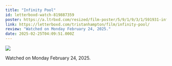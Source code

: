 ```yaml
---
title: "Infinity Pool"
id: letterboxd-watch-819887359
poster: https://a.ltrbxd.com/resized/film-poster/5/9/1/9/3/1/591931-infinity-pool-0-600-0-900-crop.jpg?v=1fdb8549ff
link: https://letterboxd.com/tristanhampton/film/infinity-pool/
review: "Watched on Monday February 24, 2025."
date: 2025-02-25T04:09:51.000Z
---
```

 <p><img src="https://a.ltrbxd.com/resized/film-poster/5/9/1/9/3/1/591931-infinity-pool-0-600-0-900-crop.jpg?v=1fdb8549ff"/></p> <p>Watched on Monday February 24, 2025.</p>